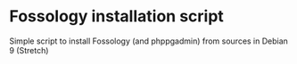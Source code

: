 # Fossology installation script
Simple script to install Fossology (and phppgadmin) from sources in Debian 9 (Stretch)
